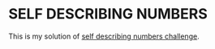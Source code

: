 # SELF DESCRIBING NUMBERS

This is my solution of [self describing numbers challenge](https://www.codeeval.com/open_challenges/40/).
